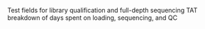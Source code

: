 Test fields for library qualification and full-depth sequencing TAT breakdown of days spent on
loading, sequencing, and QC
